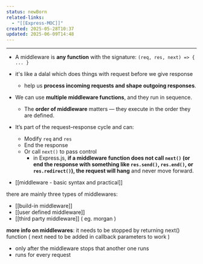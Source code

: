 ```yaml
---
status: newBorn
related-links:
  - "[[Express-MOC]]"
created: 2025-05-28T10:37
updated: 2025-06-09T14:48
---
```

---

- A middleware is **any function** with the signature: `(req, res, next) => { ... }`
- it's like a dalal which does things with request before we give response
	- help us **process incoming requests and shape outgoing responses**.
- We can use **multiple middleware functions**, and they run in sequence.
	- The **order of middleware** matters — they execute in the order they are defined.
- It’s part of the request–response cycle and can:
	- Modify `req` and `res`
	- End the response
	- Or call `next()` to pass control
		- in Express.js, **if a middleware function does not call `next()` (or end the response with something like `res.send()`, `res.end()`, or `res.redirect()`), the request will hang** and never move forward.

- [[middleware - basic syntax and practical]]

there are mainly three types of middlewares:
- [[build-in middleware]]
- [[user defined middleware]]
- [[third party middleware]] ( eg. morgan )

**more info on middlewares**: it needs to be stopped by returning next() function ( next need to be added in callback parameters to work )
- only after the middleware stops that another one runs
- runs for every request


